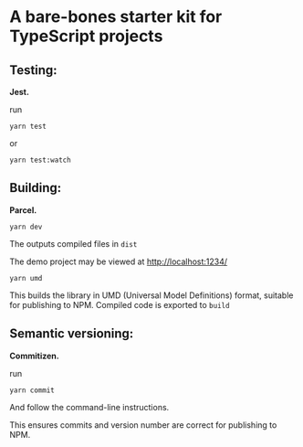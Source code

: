 # A bare-bones starter kit for TypeScript projects

## Testing:

**Jest.**

run

```
yarn test
```

or

```
yarn test:watch
```

## Building:

**Parcel.**

```
yarn dev
```

The outputs compiled files in `dist`

The demo project may be viewed at [http://localhost:1234/](http://localhost:1234/)

```
yarn umd
```

This builds the library in UMD (Universal Model Definitions) format, suitable for publishing to NPM.
Compiled code is exported to `build`

## Semantic versioning:

**Commitizen.**

run

```
yarn commit
```

And follow the command-line instructions.

This ensures commits and version number are correct for publishing to NPM.
